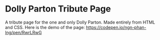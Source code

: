 # Dolly Parton Tribute Page
A tribute page for the one and only Dolly Parton. Made entirely from HTML and CSS. Here is the demo of the page: https://codepen.io/ngn-phan-lng/pen/RwrLRwG
